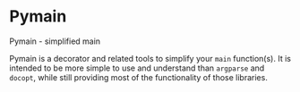 # Pymain

Pymain - simplified main

Pymain is a decorator and related tools to simplify your `main` function(s).
It is intended to be more simple to use and understand than `argparse` and
`docopt`, while still providing most of the functionality of those libraries.
